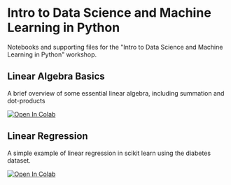 # Intro to Data Science and Machine Learning in Python

Notebooks and supporting files for the "Intro to Data Science and Machine Learning in Python" workshop.

## Linear Algebra Basics

A brief overview of some essential linear algebra, including summation and dot-products

 [![Open In Colab](https://colab.research.google.com/assets/colab-badge.svg)](https://colab.research.google.com/github/paulc00/ML-Intro/blob/master/Linear_Algebra_Basics.ipynb)
 
 ## Linear Regression
 
 A simple example of linear regression in scikit learn using the diabetes dataset.
 
 [![Open In Colab](https://colab.research.google.com/assets/colab-badge.svg)](https://colab.research.google.com/github/paulc00/ML-Intro/blob/master/sklearn_linear_regression.ipynb)

